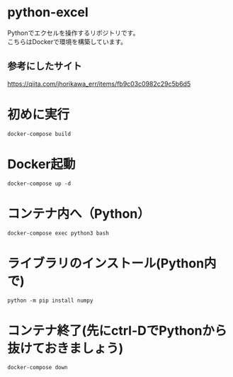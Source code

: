 # python-excel
Pythonでエクセルを操作するリポジトリです。<br>
こちらはDockerで環境を構築しています。<br>

## 参考にしたサイト
https://qiita.com/jhorikawa_err/items/fb9c03c0982c29c5b6d5

# 初めに実行
```
docker-compose build
```

# Docker起動
```
docker-compose up -d
```

# コンテナ内へ（Python）
```
docker-compose exec python3 bash
```

# ライブラリのインストール(Python内で)
```
python -m pip install numpy
```

# コンテナ終了(先にctrl-DでPythonから抜けておきましょう)
```
docker-compose down
```